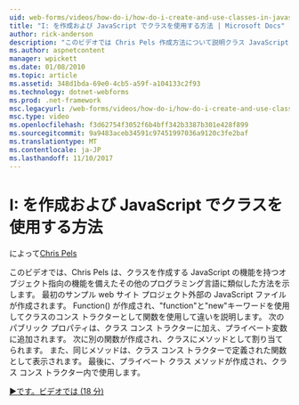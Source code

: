 ```yaml
---
uid: web-forms/videos/how-do-i/how-do-i-create-and-use-classes-in-javascript
title: "I: を作成および JavaScript でクラスを使用する方法 | Microsoft Docs"
author: rick-anderson
description: "このビデオでは Chris Pels 作成方法について説明クラス JavaScript で機能を持つオブジェクト指向 capabilitie とその他のプログラミング言語に類似しています."
ms.author: aspnetcontent
manager: wpickett
ms.date: 01/08/2010
ms.topic: article
ms.assetid: 348d1bda-69e0-4cb5-a59f-a104133c2f93
ms.technology: dotnet-webforms
ms.prod: .net-framework
msc.legacyurl: /web-forms/videos/how-do-i/how-do-i-create-and-use-classes-in-javascript
msc.type: video
ms.openlocfilehash: f3d62754f3052f6b4bff342b3387b301e428f899
ms.sourcegitcommit: 9a9483aceb34591c97451997036a9120c3fe2baf
ms.translationtype: MT
ms.contentlocale: ja-JP
ms.lasthandoff: 11/10/2017
---
```

<a name="how-do-i-create-and-use-classes-in-javascript"></a>I: を作成および JavaScript でクラスを使用する方法
====================
によって[Chris Pels](https://twitter.com/chrispels)

このビデオでは、Chris Pels は、クラスを作成する JavaScript の機能を持つオブジェクト指向の機能を備えたその他のプログラミング言語に類似した方法を示します。 最初のサンプル web サイト プロジェクト外部の JavaScript ファイルが作成されます。 Function() が作成され、"function"と"new"キーワードを使用してクラスのコンス トラクターとして関数を使用して違いを説明します。 次のパブリック プロパティは、クラス コンス トラクターに加え、プライベート変数に追加されます。 次に別の関数が作成され、クラスにメソッドとして割り当てられます。 また、同じメソッドは、クラス コンス トラクターで定義された関数として表示されます。 最後に、プライベート クラス メソッドが作成され、クラス コンス トラクター内で使用します。

[&#9654;です。ビデオでは (18 分)](https://channel9.msdn.com/Blogs/ASP-NET-Site-Videos/how-do-i-create-and-use-classes-in-javascript)
